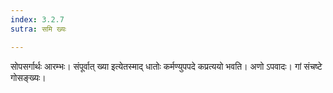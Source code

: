 ```yaml
---
index: 3.2.7
sutra: समि ख्यः

---
```

सोपसर्गार्थः आरम्भः। संपूर्वात् ख्या इत्येतस्माद् धातोः कर्मण्युपपदे कप्रत्ययो भवति। अणो ऽपवादः। गां संचष्टे गोसङ्ख्यः।
